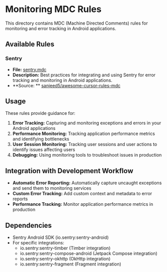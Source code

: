 # Monitoring MDC Rules

This directory contains MDC (Machine Directed Comments) rules for monitoring and error tracking in
Android applications.

## Available Rules

### Sentry

- **File:** [sentry.mdc](sentry.mdc)
- **Description:** Best practices for integrating and using Sentry for error tracking and monitoring
  in Android applications.
- **Source:
  ** [sanjeed5/awesome-cursor-rules-mdc](https://github.com/sanjeed5/awesome-cursor-rules-mdc/blob/main/rules-mdc/sentry.mdc)

## Usage

These rules provide guidance for:

1. **Error Tracking:** Capturing and monitoring exceptions and errors in your Android applications
2. **Performance Monitoring:** Tracking application performance metrics and identifying bottlenecks
3. **User Session Monitoring:** Tracking user sessions and user actions to identify issues affecting
   users
4. **Debugging:** Using monitoring tools to troubleshoot issues in production

## Integration with Development Workflow

- **Automatic Error Reporting:** Automatically capture uncaught exceptions and send them to
  monitoring services
- **Custom Error Tracking:** Add custom context and metadata to error reports
- **Performance Tracking:** Monitor application performance metrics in production

## Dependencies

- Sentry Android SDK (io.sentry:sentry-android)
- For specific integrations:
    - io.sentry:sentry-timber (Timber integration)
    - io.sentry:sentry-compose-android (Jetpack Compose integration)
    - io.sentry:sentry-okhttp (OkHttp integration)
    - io.sentry:sentry-fragment (Fragment integration)